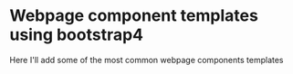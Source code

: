 # Webpage component templates using bootstrap4
Here I'll add some of the most common webpage components templates